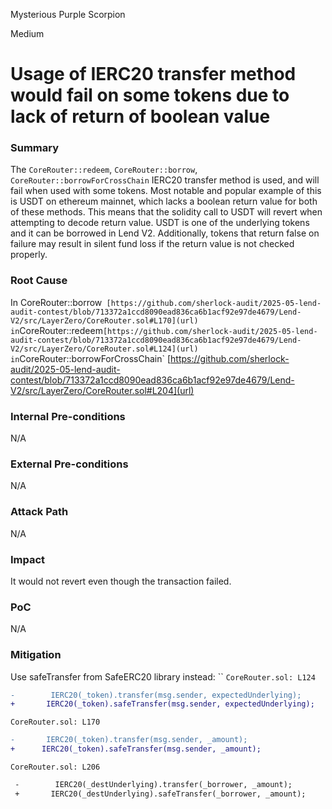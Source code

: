 Mysterious Purple Scorpion

Medium

# Usage of IERC20 transfer method would fail on some tokens due to lack of return of boolean value

### Summary

The `CoreRouter::redeem`, `CoreRouter::borrow`, `CoreRouter::borrowForCrossChain` IERC20 transfer method is used, and will fail when used with some tokens. Most notable and popular example of this is USDT on ethereum mainnet, which lacks a boolean return
value for both of these methods. This means that the solidity call to USDT will revert when attempting to decode
return value. USDT is one of the underlying tokens and it can be borrowed in Lend V2. Additionally, tokens that return false on failure may result in silent fund loss if the return value is not checked properly. 


### Root Cause

In CoreRouter::borrow`  [https://github.com/sherlock-audit/2025-05-lend-audit-contest/blob/713372a1ccd8090ead836ca6b1acf92e97de4679/Lend-V2/src/LayerZero/CoreRouter.sol#L170](url)
in `CoreRouter::redeem` [https://github.com/sherlock-audit/2025-05-lend-audit-contest/blob/713372a1ccd8090ead836ca6b1acf92e97de4679/Lend-V2/src/LayerZero/CoreRouter.sol#L124](url)
in `CoreRouter::borrowForCrossChain` [https://github.com/sherlock-audit/2025-05-lend-audit-contest/blob/713372a1ccd8090ead836ca6b1acf92e97de4679/Lend-V2/src/LayerZero/CoreRouter.sol#L204](url)

### Internal Pre-conditions

N/A

### External Pre-conditions

N/A

### Attack Path

N/A


### Impact

It would not revert even though the transaction failed.

### PoC

N/A

### Mitigation

 Use safeTransfer  from SafeERC20 library instead:
``
`CoreRouter.sol: L124`
```diff
-        IERC20(_token).transfer(msg.sender, expectedUnderlying);
+       IERC20(_token).safeTransfer(msg.sender, expectedUnderlying);
```
`CoreRouter.sol: L170`
```diff
-       IERC20(_token).transfer(msg.sender, _amount);
+      IERC20(_token).safeTransfer(msg.sender, _amount);
```
`CoreRouter.sol: L206`
```diff
 -        IERC20(_destUnderlying).transfer(_borrower, _amount);
 +       IERC20(_destUnderlying).safeTransfer(_borrower, _amount);
```
